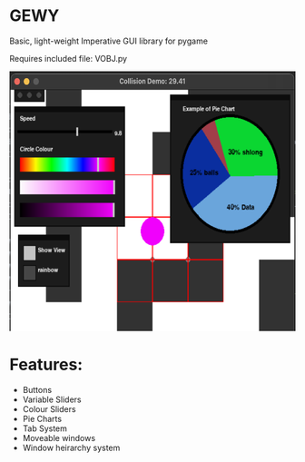 # GEWY
Basic, light-weight Imperative GUI library for pygame

Requires included file: VOBJ.py

<img src="GEWY_Screenshot.png" width="604" height="458">

# Features:
 - Buttons
 - Variable Sliders
 - Colour Sliders
 - Pie Charts
 - Tab System
 - Moveable windows
 - Window heirarchy system
